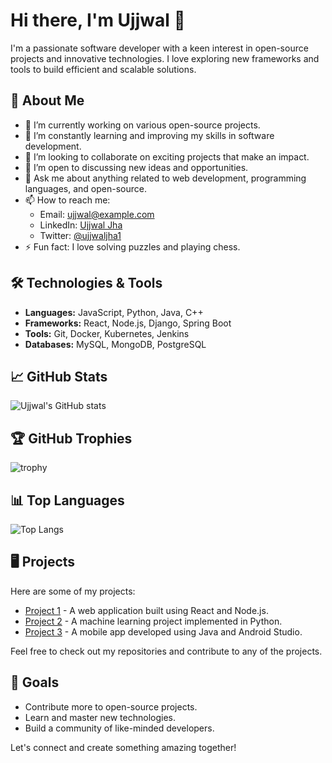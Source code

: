 # Hi there, I'm Ujjwal 👋

I'm a passionate software developer with a keen interest in open-source projects and innovative technologies. I love exploring new frameworks and tools to build efficient and scalable solutions.

## 🚀 About Me

- 🔭 I’m currently working on various open-source projects.
- 🌱 I’m constantly learning and improving my skills in software development.
- 👯 I’m looking to collaborate on exciting projects that make an impact.
- 🤔 I’m open to discussing new ideas and opportunities.
- 💬 Ask me about anything related to web development, programming languages, and open-source.
- 📫 How to reach me: 
  - Email: ujjwal@example.com
  - LinkedIn: [Ujjwal Jha](https://www.linkedin.com/in/ujjwaljha1)
  - Twitter: [@ujjwaljha1](https://twitter.com/ujjwaljha1)
- ⚡ Fun fact: I love solving puzzles and playing chess.

## 🛠️ Technologies & Tools

- **Languages:** JavaScript, Python, Java, C++
- **Frameworks:** React, Node.js, Django, Spring Boot
- **Tools:** Git, Docker, Kubernetes, Jenkins
- **Databases:** MySQL, MongoDB, PostgreSQL

## 📈 GitHub Stats

![Ujjwal's GitHub stats](https://github-readme-stats.vercel.app/api?username=ujjwaljha1&show_icons=true&theme=radical)

## 🏆 GitHub Trophies

![trophy](https://github-profile-trophy.vercel.app/?username=ujjwaljha1&theme=onedark)

## 📊 Top Languages

![Top Langs](https://github-readme-stats.vercel.app/api/top-langs/?username=ujjwaljha1&layout=compact&theme=radical)

## 🖥️ Projects

Here are some of my projects:

- [Project 1](https://github.com/ujjwaljha1/project1) - A web application built using React and Node.js.
- [Project 2](https://github.com/ujjwaljha1/project2) - A machine learning project implemented in Python.
- [Project 3](https://github.com/ujjwaljha1/project3) - A mobile app developed using Java and Android Studio.

Feel free to check out my repositories and contribute to any of the projects.

## 🎯 Goals

- Contribute more to open-source projects.
- Learn and master new technologies.
- Build a community of like-minded developers.

Let's connect and create something amazing together!
